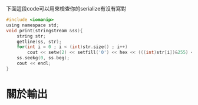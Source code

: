 下面這段code可以用來檢查你的serialize有沒有寫對<br>
```c
#include <iomanip>
using namespace std;
void print(stringstream &ss){
    string str;
    getline(ss, str);
    for(int i = 0 ; i < (int)str.size() ; i++)
        cout << setw(2) << setfill('0') << hex << (((int)str[i])&255) << ' ';
    ss.seekg(0, ss.beg);
    cout << endl;
}
```

關於輸出
==========

